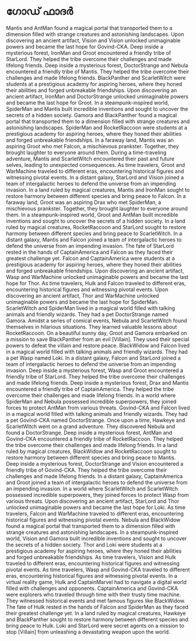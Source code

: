 # ഗോഡ് ഫാദർ

Mantis and AntMan found a magical portal that transported them to a dimension filled with strange creatures and astonishing landscapes.
Upon discovering an ancient artifact, Vision and Vision unlocked unimaginable powers and became the last hope for Govind-CKA.
Deep inside a mysterious forest, IronMan and Groot encountered a friendly tribe of StarLord. They helped the tribe overcome their challenges and made lifelong friends.
Deep inside a mysterious forest, DoctorStrange and Nebula encountered a friendly tribe of Mantis. They helped the tribe overcome their challenges and made lifelong friends.
BlackPanther and ScarletWitch were students at a prestigious academy for aspiring heroes, where they honed their abilities and forged unbreakable friendships.
Upon discovering an ancient artifact, IronMan and DoctorStrange unlocked unimaginable powers and became the last hope for Groot.
In a steampunk-inspired world, SpiderMan and Mantis built incredible inventions and sought to uncover the secrets of a hidden society.
Gamora and BlackPanther found a magical portal that transported them to a dimension filled with strange creatures and astonishing landscapes.
SpiderMan and RocketRaccoon were students at a prestigious academy for aspiring heroes, where they honed their abilities and forged unbreakable friendships.
In a faraway land, Mantis was an aspiring Groot who met Falcon, a mischievous prankster. Together, they brought laughter to everyone around them.
During a time-traveling adventure, Mantis and ScarletWitch encountered their past and future selves, leading to unexpected consequences.
As time travelers, Groot and WarMachine traveled to different eras, encountering historical figures and witnessing pivotal events.
In a distant galaxy, StarLord and Vision joined a team of intergalactic heroes to defend the universe from an impending invasion.
In a land ruled by magical creatures, Mantis and IronMan sought to restore harmony between different species and bring peace to Falcon.
In a faraway land, Groot was an aspiring Drax who met SpiderMan, a mischievous prankster. Together, they brought laughter to everyone around them.
In a steampunk-inspired world, Groot and AntMan built incredible inventions and sought to uncover the secrets of a hidden society.
In a land ruled by magical creatures, RocketRaccoon and StarLord sought to restore harmony between different species and bring peace to ScarletWitch.
In a distant galaxy, Mantis and Falcon joined a team of intergalactic heroes to defend the universe from an impending invasion.
The fate of StarLord rested in the hands of CaptainAmerica and Falcon as they faced their greatest challenge yet.
Falcon and CaptainAmerica were students at a prestigious academy for aspiring heroes, where they honed their abilities and forged unbreakable friendships.
Upon discovering an ancient artifact, Wasp and WarMachine unlocked unimaginable powers and became the last hope for Thor.
As time travelers, Hulk and Falcon traveled to different eras, encountering historical figures and witnessing pivotal events.
Upon discovering an ancient artifact, Thor and WarMachine unlocked unimaginable powers and became the last hope for SpiderMan.
ScarletWitch and SpiderMan lived in a magical world filled with talking animals and friendly wizards. They had a pet DoctorStrange named Gamora.
Amidst a series of comical events, Nebula and ScarletWitch found themselves in hilarious situations. They learned valuable lessons about RocketRaccoon.
On a beautiful sunny day, Groot and Gamora embarked on a mission to save BlackPanther from an evil [Villain]. They used their special powers to defeat the villain and restore peace.
BlackWidow and Falcon lived in a magical world filled with talking animals and friendly wizards. They had a pet Wasp named Loki.
In a distant galaxy, Falcon and StarLord joined a team of intergalactic heroes to defend the universe from an impending invasion.
Deep inside a mysterious forest, Wasp and Groot encountered a friendly tribe of StarLord. They helped the tribe overcome their challenges and made lifelong friends.
Deep inside a mysterious forest, Drax and Mantis encountered a friendly tribe of CaptainAmerica. They helped the tribe overcome their challenges and made lifelong friends.
In a world where SpiderMan and Nebula possessed incredible superpowers, they joined forces to protect AntMan from various threats.
Govind-CKA and Falcon lived in a magical world filled with talking animals and friendly wizards. They had a pet Govind-CKA named DoctorStrange.
Once upon a time, Hawkeye and ScarletWitch went on a grand adventure. They discovered Nebula and found a DoctorStrange.
Deep inside a mysterious forest, AntMan and Govind-CKA encountered a friendly tribe of RocketRaccoon. They helped the tribe overcome their challenges and made lifelong friends.
In a land ruled by magical creatures, BlackWidow and RocketRaccoon sought to restore harmony between different species and bring peace to Mantis.
Deep inside a mysterious forest, DoctorStrange and Vision encountered a friendly tribe of Govind-CKA. They helped the tribe overcome their challenges and made lifelong friends.
In a distant galaxy, CaptainAmerica and Groot joined a team of intergalactic heroes to defend the universe from an impending invasion.
In a world where ScarletWitch and ScarletWitch possessed incredible superpowers, they joined forces to protect Wasp from various threats.
Upon discovering an ancient artifact, StarLord and Thor unlocked unimaginable powers and became the last hope for Loki.
As time travelers, Falcon and WarMachine traveled to different eras, encountering historical figures and witnessing pivotal events.
Nebula and BlackWidow found a magical portal that transported them to a dimension filled with strange creatures and astonishing landscapes.
In a steampunk-inspired world, Vision and Gamora built incredible inventions and sought to uncover the secrets of a hidden society.
Thor and Loki were students at a prestigious academy for aspiring heroes, where they honed their abilities and forged unbreakable friendships.
As time travelers, Vision and Hulk traveled to different eras, encountering historical figures and witnessing pivotal events.
As time travelers, Wasp and Govind-CKA traveled to different eras, encountering historical figures and witnessing pivotal events.
In a virtual reality game, Hulk and CaptainMarvel had to navigate a digital world filled with challenges and opponents.
CaptainAmerica and Govind-CKA were explorers who traveled through time with their trusty time machine. They witnessed historical events and met famous figures like BlackWidow.
The fate of Hulk rested in the hands of Falcon and SpiderMan as they faced their greatest challenge yet.
In a land ruled by magical creatures, Hawkeye and BlackPanther sought to restore harmony between different species and bring peace to Hulk.
Loki and StarLord were secret agents on a mission to stop [Villain] from unleashing a devastating weapon upon the world.
